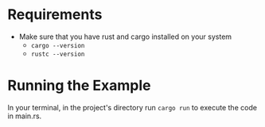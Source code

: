 # Requirements

* Make sure that you have rust and cargo installed on your system
    * `cargo --version`
    * `rustc --version`

# Running the Example
In your terminal, in the project's directory run `cargo run` to execute the code in main.rs.